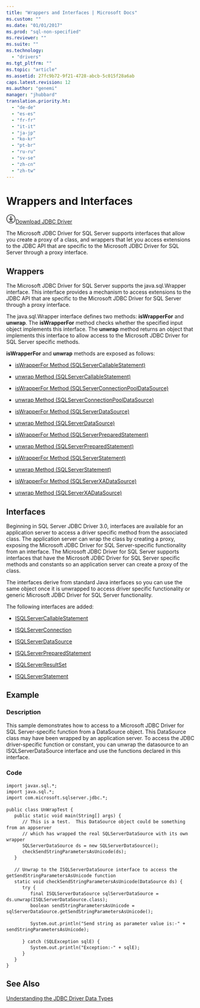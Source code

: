 ```yaml
---
title: "Wrappers and Interfaces | Microsoft Docs"
ms.custom: ""
ms.date: "01/01/2017"
ms.prod: "sql-non-specified"
ms.reviewer: ""
ms.suite: ""
ms.technology: 
  - "drivers"
ms.tgt_pltfrm: ""
ms.topic: "article"
ms.assetid: 27fc9b72-9f21-4728-abcb-5c015f28a6ab
caps.latest.revision: 12
ms.author: "genemi"
manager: "jhubbard"
translation.priority.ht: 
  - "de-de"
  - "es-es"
  - "fr-fr"
  - "it-it"
  - "ja-jp"
  - "ko-kr"
  - "pt-br"
  - "ru-ru"
  - "sv-se"
  - "zh-cn"
  - "zh-tw"
---
```

# Wrappers and Interfaces
![Download](../../ssdt/media/download.png)[Download JDBC Driver](http://go.microsoft.com/fwlink/?LinkId=245496)

  The Microsoft JDBC Driver for SQL Server supports interfaces that allow you create a proxy of a class, and wrappers that let you access extensions to the JDBC API that are specific to the Microsoft JDBC Driver for SQL Server through a proxy interface.  
  
## Wrappers  
 The Microsoft JDBC Driver for SQL Server supports the java.sql.Wrapper interface. This interface provides a mechanism to access extensions to the JDBC API that are specific to the Microsoft JDBC Driver for SQL Server through a proxy interface.  
  
 The java.sql.Wrapper interface defines two methods: **isWrapperFor** and **unwrap**. The **isWrapperFor** method checks whether the specified input object implements this interface. The **unwrap** method returns an object that implements this interface to allow access to the Microsoft JDBC Driver for SQL Server specific methods.  
  
 **isWrapperFor** and **unwrap** methods are exposed as follows:  
  
-   [isWrapperFor Method &#40;SQLServerCallableStatement&#41;](../../connect/jdbc/reference/iswrapperfor-method--sqlservercallablestatement-.md)  
  
-   [unwrap Method &#40;SQLServerCallableStatement&#41;](../../connect/jdbc/reference/unwrap-method--sqlservercallablestatement-.md)  
  
-   [isWrapperFor Method &#40;SQLServerConnectionPoolDataSource&#41;](../../connect/jdbc/reference/iswrapperfor-method--sqlserverconnectionpooldatasource-.md)  
  
-   [unwrap Method &#40;SQLServerConnectionPoolDataSource&#41;](../../connect/jdbc/reference/unwrap-method--sqlserverconnectionpooldatasource-.md)  
  
-   [isWrapperFor Method &#40;SQLServerDataSource&#41;](../../connect/jdbc/reference/iswrapperfor-method--sqlserverdatasource-.md)  
  
-   [unwrap Method &#40;SQLServerDataSource&#41;](../../connect/jdbc/reference/unwrap-method--sqlserverdatasource-.md)  
  
-   [isWrapperFor Method &#40;SQLServerPreparedStatement&#41;](../../connect/jdbc/reference/iswrapperfor-method--sqlserverpreparedstatement-.md)  
  
-   [unwrap Method &#40;SQLServerPreparedStatement&#41;](../../connect/jdbc/reference/unwrap-method--sqlserverpreparedstatement-.md)  
  
-   [isWrapperFor Method &#40;SQLServerStatement&#41;](../../connect/jdbc/reference/iswrapperfor-method--sqlserverstatement-.md)  
  
-   [unwrap Method &#40;SQLServerStatement&#41;](../../connect/jdbc/reference/unwrap-method--sqlserverstatement-.md)  
  
-   [isWrapperFor Method &#40;SQLServerXADataSource&#41;](../../connect/jdbc/reference/iswrapperfor-method--sqlserverxadatasource-.md)  
  
-   [unwrap Method &#40;SQLServerXADataSource&#41;](../../connect/jdbc/reference/unwrap-method--sqlserverxadatasource-.md)  
  
## Interfaces  
 Beginning in SQL Server JDBC Driver 3.0, interfaces are available for an application server to access a driver specific method from the associated class. The application server can wrap the class by creating a proxy, exposing the Microsoft JDBC Driver for SQL Server-specific functionality from an interface. The Microsoft JDBC Driver for SQL Server supports interfaces that have the Microsoft JDBC Driver for SQL Server specific methods and constants so an application server can create a proxy of the class.  
  
 The interfaces derive from standard Java interfaces so you can use the same object once it is unwrapped to access driver specific functionality or generic Microsoft JDBC Driver for SQL Server functionality.  
  
 The following interfaces are added:  
  
-   [ISQLServerCallableStatement](../../connect/jdbc/reference/isqlservercallablestatement-interface.md)  
  
-   [ISQLServerConnection](../../connect/jdbc/reference/isqlserverconnection-interface.md)  
  
-   [ISQLServerDataSource](../../connect/jdbc/reference/isqlserverdatasource-interface.md)  
  
-   [ISQLServerPreparedStatement](../../connect/jdbc/reference/isqlserverpreparedstatement-interface.md)  
  
-   [ISQLServerResultSet](../../connect/jdbc/reference/isqlserverresultset-interface.md)  
  
-   [ISQLServerStatement](../../connect/jdbc/reference/isqlserverstatement-interface.md)  
  
## Example  
  
### Description  
 This sample demonstrates how to access to a Microsoft JDBC Driver for SQL Server-specific function from a DataSource object. This DataSource class may have been wrapped by an application server. To access the JDBC driver-specific function or constant, you can unwrap the datasource to an ISQLServerDataSource interface and use the functions declared in this interface.  
  
### Code  
  
```  
import javax.sql.*;  
import java.sql.*;  
import com.microsoft.sqlserver.jdbc.*;  
  
public class UnWrapTest {  
   public static void main(String[] args) {  
      // This is a test.  This DataSource object could be something from an appserver   
      // which has wrapped the real SQLServerDataSource with its own wrapper  
      SQLServerDataSource ds = new SQLServerDataSource();  
      checkSendStringParametersAsUnicode(ds);  
   }  
  
   // Unwrap to the ISQLServerDataSource interface to access the getSendStringParametersAsUnicode function  
   static void checkSendStringParametersAsUnicode(DataSource ds) {  
      try {  
         final ISQLServerDataSource sqlServerDataSource = ds.unwrap(ISQLServerDataSource.class);  
         boolean sendStringParametersAsUnicode = sqlServerDataSource.getSendStringParametersAsUnicode();  
  
         System.out.println("Send string as parameter value is:-" + sendStringParametersAsUnicode);  
  
      } catch (SQLException sqlE) {  
         System.out.println("Exception:-" + sqlE);  
      }  
   }  
}  
```  
  
## See Also  
 [Understanding the JDBC Driver Data Types](../../connect/jdbc/understanding-the-jdbc-driver-data-types.md)  
  
  